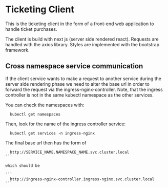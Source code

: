 # Ticketing Client

This is the ticketing client in the form of a front-end web application to handle ticket purchases.

The client is build with next js (server side rendered react).
Requests are handled with the axios library. Styles are implemented with the bootstrap framework.

## Cross namespace service communication

If the client service wants to make a request to another service during the server side rendering phase we need to alter the base url in order to forward the request via the ingress-nginx-controller. Note, that the ingress controller is not in the same kubectl namespace as the other services.

You can check the namespaces with:

```
  kubectl get namespaces
```

Then, look for the name of the ingress controller service:

```
  kubectl get services -n ingress-nginx
```

The final base url then has the form of

````
  http://SERVICE_NAME.NAMESPACE_NAME.svc.cluster.local
```

which should be

```
  http://ingress-nginx-controller.ingress-nginx.svc.cluster.local
```
````
